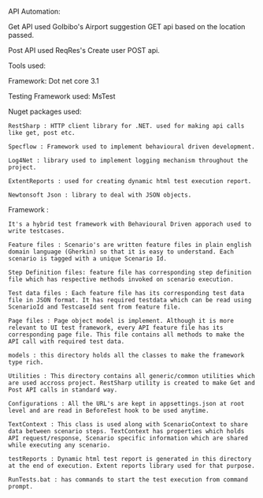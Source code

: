 API Automation:

Get API used
	GoIbibo's Airport suggestion GET api based on the location passed.

Post API used
	ReqRes's Create user POST api.
	
	
Tools used:

Framework: Dot net core 3.1

Testing Framework used: MsTest

Nuget packages used:

	RestSharp : HTTP client library for .NET. used for making api calls like get, post etc.
	
	Specflow : Framework used to implement behavioural driven development.
	
	Log4Net : library used to implement logging mechanism throughout the project.
	
	ExtentReports : used for creating dynamic html test execution report.
	
	Newtonsoft Json : library to deal with JSON objects.

Framework :

	It's a hybrid test framework with Behavioural Driven apporach used to write testcases.
	
	Feature files : Scenario's are written feature files in plain english domain language (Gherkin) so that it is easy to understand. Each scenario is tagged with a unique Scenario Id.
	
	Step Definition files: feature file has corresponding step definition file which has respective methods invoked on scenario execution.
	
	Test data files : Each feature file has its corresponding test data file in JSON format. It has required testdata which can be read using ScenarioId and TestcaseId sent from feature file.
	
	Page files : Page object model is implement. Although it is more relevant to UI test framework, every API feature file has its corresponding page file. This file contains all methods to make the API call with required test data.
	
	models : this directory holds all the classes to make the framework type rich.
	
	Utilities : This directory contains all generic/common utilities which are used accross project. RestSharp utility is created to make Get and Post API calls in standard way.
	
	Configurations : All the URL's are kept in appsettings.json at root level and are read in BeforeTest hook to be used anytime.
	
	TextContext : This class is used along with ScenarioContext to share data between scenario steps. TextContext has properties which holds API request/response, Scenario specific information which are shared while executing any scenario.
	
	testReports : Dynamic html test report is generated in this directory at the end of execution. Extent reports library used for that purpose.
	
	RunTests.bat : has commands to start the test execution from command prompt.